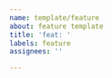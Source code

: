 ```yaml
---
name: template/feature
about: feature template
title: 'feat: '
labels: feature
assignees: ''

---
```



